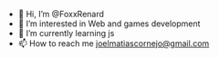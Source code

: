 - 👋 Hi, I’m @FoxxRenard
- 👀 I’m interested in Web and games development
- 🌱 I’m currently learning js 
- 📫 How to reach me joelmatiascornejo@gmail.com

<!---
FoxxRenard/FoxxRenard is a ✨ special ✨ repository because its `README.md` (this file) appears on your GitHub profile.
You can click the Preview link to take a look at your changes.
--->
